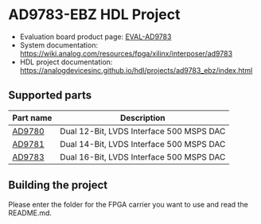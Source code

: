 # AD9783-EBZ HDL Project

- Evaluation board product page: [EVAL-AD9783](https://www.analog.com/eval-ad9783)
- System documentation: https://wiki.analog.com/resources/fpga/xilinx/interposer/ad9783
- HDL project documentation: https://analogdevicesinc.github.io/hdl/projects/ad9783_ebz/index.html

## Supported parts

| Part name                                      | Description                                                  |
|------------------------------------------------|--------------------------------------------------------------|
| [AD9780](https://www.analog.com/ad9780)        | Dual 12-Bit, LVDS Interface 500 MSPS DAC                     |
| [AD9781](https://www.analog.com/ad9781)        | Dual 14-Bit, LVDS Interface 500 MSPS DAC                     |
| [AD9783](https://www.analog.com/ad9783)        | Dual 16-Bit, LVDS Interface 500 MSPS DAC                     |


## Building the project

Please enter the folder for the FPGA carrier you want to use and read the README.md.
